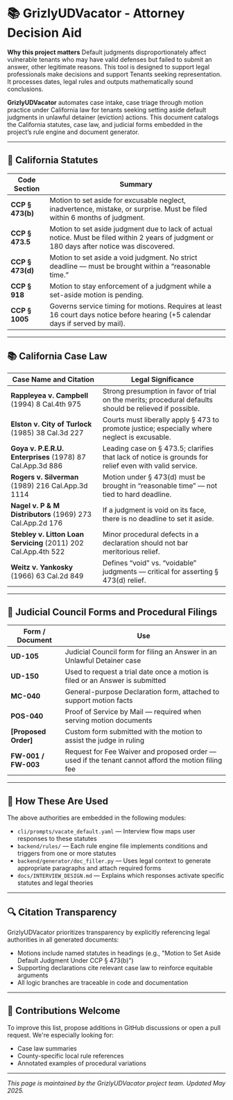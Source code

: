 # 📚  GrizlyUDVacator - Attorney Decision Aid

**Why this project matters**
Default judgments disproportionately affect vulnerable tenants who may have valid defenses but failed to submit an answer, other legitimate reasons. This tool is designed to support legal professionals make decisions and support Tenants seeking  representation. It processes dates, legal rules and outputs mathematically sound conclusions. 

**GrizlyUDVacator** automates case intake, case triage  through motion practice under California law for tenants seeking  setting aside default judgments in unlawful detainer (eviction) actions. This document catalogs the California statutes, case law, and judicial forms embedded in the project’s rule engine and document generator.

---

## 📜 California Statutes

| Code Section       | Summary |
|--------------------|---------|
| **CCP § 473(b)**    | Motion to set aside for excusable neglect, inadvertence, mistake, or surprise. Must be filed within 6 months of judgment. |
| **CCP § 473.5**     | Motion to set aside judgment due to lack of actual notice. Must be filed within 2 years of judgment or 180 days after notice was discovered. |
| **CCP § 473(d)**    | Motion to set aside a void judgment. No strict deadline — must be brought within a “reasonable time.” |
| **CCP § 918**       | Motion to stay enforcement of a judgment while a set-aside motion is pending. |
| **CCP § 1005**      | Governs service timing for motions. Requires at least 16 court days notice before hearing (+5 calendar days if served by mail). |

---

## 📚 California Case Law

| Case Name and Citation | Legal Significance |
|------------------------|--------------------|
| **Rappleyea v. Campbell** (1994) 8 Cal.4th 975 | Strong presumption in favor of trial on the merits; procedural defaults should be relieved if possible. |
| **Elston v. City of Turlock** (1985) 38 Cal.3d 227 | Courts must liberally apply § 473 to promote justice; especially where neglect is excusable. |
| **Goya v. P.E.R.U. Enterprises** (1978) 87 Cal.App.3d 886 | Leading case on § 473.5; clarifies that lack of notice is grounds for relief even with valid service. |
| **Rogers v. Silverman** (1989) 216 Cal.App.3d 1114 | Motion under § 473(d) must be brought in “reasonable time” — not tied to hard deadline. |
| **Nagel v. P & M Distributors** (1969) 273 Cal.App.2d 176 | If a judgment is void on its face, there is no deadline to set it aside. |
| **Stebley v. Litton Loan Servicing** (2011) 202 Cal.App.4th 522 | Minor procedural defects in a declaration should not bar meritorious relief. |
| **Weitz v. Yankosky** (1966) 63 Cal.2d 849 | Defines “void” vs. “voidable” judgments — critical for asserting § 473(d) relief. |

---

## 🧾 Judicial Council Forms and Procedural Filings

| Form / Document       | Use |
|-----------------------|-----|
| **UD-105**            | Judicial Council form for filing an Answer in an Unlawful Detainer case |
| **UD-150**            | Used to request a trial date once a motion is filed or an Answer is submitted |
| **MC-040**            | General-purpose Declaration form, attached to support motion facts |
| **POS-040**           | Proof of Service by Mail — required when serving motion documents |
| **[Proposed Order]**  | Custom form submitted with the motion to assist the judge in ruling |
| **FW-001 / FW-003**   | Request for Fee Waiver and proposed order — used if the tenant cannot afford the motion filing fee |

---

## 🧠 How These Are Used

The above authorities are embedded in the following modules:

- `cli/prompts/vacate_default.yaml` — Interview flow maps user responses to these statutes
- `backend/rules/` — Each rule engine file implements conditions and triggers from one or more statutes
- `backend/generator/doc_filler.py` — Uses legal context to generate appropriate paragraphs and attach required forms
- `docs/INTERVIEW_DESIGN.md` — Explains which responses activate specific statutes and legal theories

---

## 🔍 Citation Transparency

GrizlyUDVacator prioritizes transparency by explicitly referencing legal authorities in all generated documents:
- Motions include named statutes in headings (e.g., "Motion to Set Aside Default Judgment Under CCP § 473(b)")
- Supporting declarations cite relevant case law to reinforce equitable arguments
- All logic branches are traceable in code and documentation

---

## 🤝 Contributions Welcome

To improve this list, propose additions in GitHub discussions or open a pull request. We're especially looking for:
- Case law summaries
- County-specific local rule references
- Annotated examples of procedural variations

---

*This page is maintained by the GrizlyUDVacator project team. Updated May 2025.*
